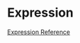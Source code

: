 # Expression

[Expression Reference](https://docs.microsoft.com/en-us/sql/reporting-services/report-design/expression-reference-report-builder-and-ssrs)